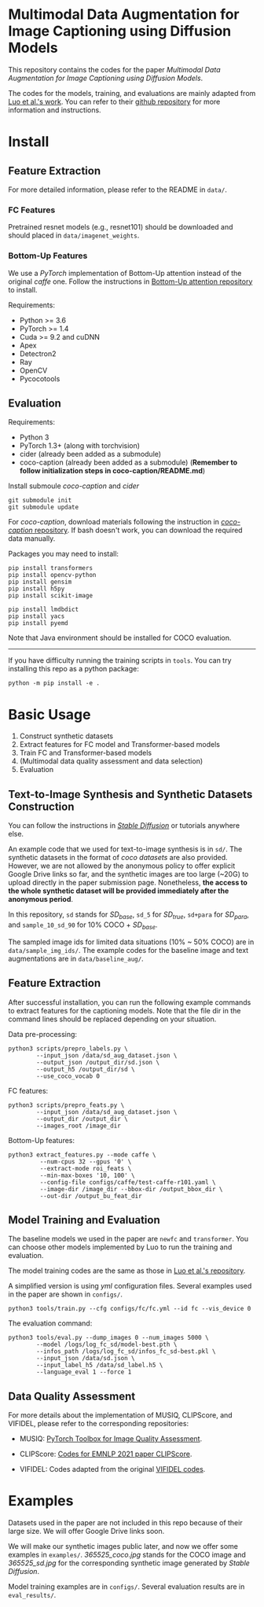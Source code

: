 # Multimodal Data Augmentation for Image Captioning using Diffusion Models

This repository contains the codes for the paper *Multimodal Data Augmentation for Image Captioning using Diffusion Models*. 

The codes for the models, training, and evaluations are mainly adapted from [Luo et al.'s work](https://openaccess.thecvf.com/content_cvpr_2018/html/Luo_Discriminability_Objective_for_CVPR_2018_paper.html). You can refer to their [github repository](https://github.com/ruotianluo/ImageCaptioning.pytorch) for more information and instructions. 





# Install

## Feature Extraction

For more detailed information, please refer to the README in `data/`. 

### FC Features

Pretrained resnet models (e.g., resnet101) should be downloaded and should placed in `data/imagenet_weights`. 

### Bottom-Up Features

We use a *PyTorch* implementation of Bottom-Up attention instead of the original *caffe* one. Follow the instructions in [Bottom-Up attention repository](https://github.com/MILVLG/bottom-up-attention.pytorch) to install. 

Requirements: 
- Python >= 3.6
- PyTorch >= 1.4
- Cuda >= 9.2 and cuDNN
- Apex
- Detectron2
- Ray
- OpenCV
- Pycocotools


## Evaluation

Requirements: 
- Python 3
- PyTorch 1.3+ (along with torchvision)
- cider (already been added as a submodule)
- coco-caption (already been added as a submodule) (**Remember to follow initialization steps in coco-caption/README.md**)

Install submoule *coco-caption* and *cider*

```
git submodule init
git submodule update
```

For *coco-caption*, download materials following the instruction in [*coco-caption* repository](https://github.com/ruotianluo/coco-caption/tree/ea20010419a955fed9882f9dcc53f2dc1ac65092). If bash doesn't work, you can download the required data manually.

Packages you may need to install:

```
pip install transformers
pip install opencv-python
pip install gensim
pip install h5py
pip install scikit-image

pip install lmdbdict
pip install yacs
pip install pyemd
```

Note that Java environment should be installed for COCO evaluation. 

<!-- Install Java environment.

```
tar -zxvf jdk-8u221-linux-x64.tar.gz
```

```
vim /etc/profile
```

Enter `i` to edit

```
export JAVA_HOME=/root/jdk1.8.0_221
export JRE_HOME=${JAVA_HOME}/jre
export CLASSPATH=.:${JAVA_HOME}/lib:${JRE_HOME}/lib:$CLASSPATH
export JAVA_PATH=${JAVA_HOME}/bin:${JRE_HOME}/bin
export PATH=$PATH:${JAVA_PATH}
```

`esc` and enter `:wq` to save the edited profile. Input to activate

```
source /etc/profile
``` -->


---

If you have difficulty running the training scripts in `tools`. You can try installing this repo as a python package:
```
python -m pip install -e .
```


# Basic Usage

1. Construct synthetic datasets
2. Extract features for FC model and Transformer-based models
3. Train FC and Transformer-based models
4. (Multimodal data quality assessment and data selection)
5. Evaluation

## Text-to-Image Synthesis and Synthetic Datasets Construction

You can follow the instructions in [*Stable Diffusion*](https://github.com/CompVis/stable-diffusion) or tutorials anywhere else. 

An example code that we used for text-to-image synthesis is in `sd/`. The synthetic datasets in the format of *coco datasets* are also provided. However, we are not allowed by the anonymous policy to offer explicit Google Drive links so far, and the synthetic images are too large (~20G) to upload directly in the paper submission page. Nonetheless, **the access to the whole synthetic dataset will be provided immediately after the anonymous period**. 

In this repository, `sd` stands for $SD_{base}$, `sd_5` for $SD_{true}$, `sd+para` for $SD_{para}$, and `sample_10_sd_90` for 10\% COCO + $SD_{base}$. 

The sampled image ids for limited data situations (10\% ~ 50\% COCO) are in `data/sample_img_ids/`. The example codes for the baseline image and text augmentations are in `data/baseline_aug/`. 

## Feature Extraction

After successful installation, you can run the following example commands to extract features for the captioning models. Note that the file dir in the command lines should be replaced depending on your situation. 

Data pre-processing:

```
python3 scripts/prepro_labels.py \
        --input_json /data/sd_aug_dataset.json \
        --output_json /output_dir/sd.json \
        --output_h5 /output_dir/sd \
        --use_coco_vocab 0
```

FC features:

```
python3 scripts/prepro_feats.py \
        --input_json /data/sd_aug_dataset.json \
        --output_dir /output_dir \
        --images_root /image_dir
```

Bottom-Up features: 

```
python3 extract_features.py --mode caffe \
         --num-cpus 32 --gpus '0' \
         --extract-mode roi_feats \
         --min-max-boxes '10, 100' \
         --config-file configs/caffe/test-caffe-r101.yaml \
         --image-dir /image_dir --bbox-dir /output_bbox_dir \
         --out-dir /output_bu_feat_dir
```

## Model Training and Evaluation

The baseline models we used in the paper are `newfc` and `transformer`. You can choose other models implemented by Luo to run the training and evaluation. 

The model training codes are the same as those in [Luo et al.'s repository](https://github.com/ruotianluo/ImageCaptioning.pytorch). 

A simplified version is using *yml* configuration files. Several examples used in the paper are shown in `configs/`. 

```
python3 tools/train.py --cfg configs/fc/fc.yml --id fc --vis_device 0
```

The evaluation command: 

```
python3 tools/eval.py --dump_images 0 --num_images 5000 \
        --model /logs/log_fc_sd/model-best.pth \
        --infos_path /logs/log_fc_sd/infos_fc_sd-best.pkl \
        --input_json /data/sd.json \
        --input_label_h5 /data/sd_label.h5 \
        --language_eval 1 --force 1 
```

## Data Quality Assessment

For more details about the implementation of MUSIQ, CLIPScore, and VIFIDEL, please refer to the corresponding repositories: 

- MUSIQ: [PyTorch Toolbox for Image Quality Assessment](https://github.com/chaofengc/IQA-PyTorch).

- CLIPScore: [Codes for EMNLP 2021 paper CLIPScore](https://github.com/jmhessel/clipscore). 

- VIFIDEL: Codes adapted from the original [VIFIDEL codes](https://github.com/ImperialNLP/vifidel). 


# Examples

Datasets used in the paper are not included in this repo because of their large size. We will offer Google Drive links soon. 

We will make our synthetic images public later, and now we offer some examples in `examples/`. *365525_coco.jpg* stands for the COCO image and *365525_sd.jpg* for the corresponding synthetic image generated by *Stable Diffusion*. 

Model training examples are in `configs/`. Several evaluation results are in `eval_results/`. 



